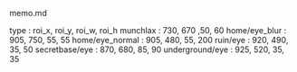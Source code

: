 memo.md

type : roi_x, roi_y, roi_w, roi_h
munchlax : 730, 670 ,50, 60
home/eye_blur : 905, 750, 55, 55
home/eye_normal : 905, 480, 55, 200
ruin/eye : 920, 490, 35, 50
secretbase/eye : 870, 680, 85, 90
underground/eye : 925, 520, 35, 35